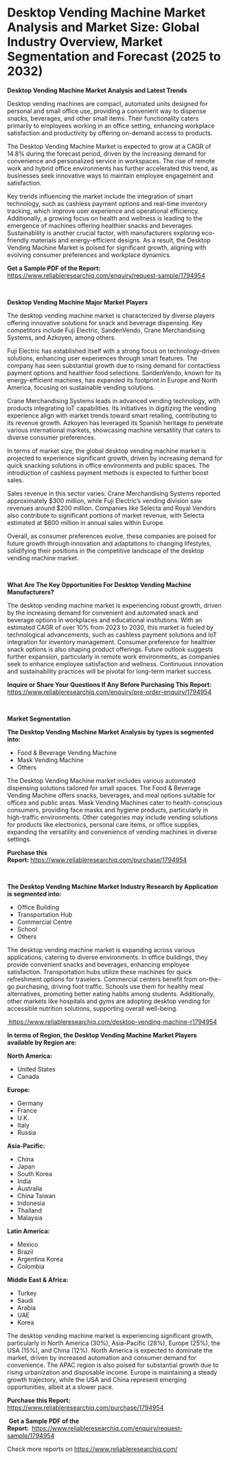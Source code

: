 <p><h1>Desktop Vending Machine Market Analysis and Market Size: Global Industry Overview, Market Segmentation and Forecast (2025 to 2032)</h1></p><p><strong>Desktop Vending Machine Market Analysis and Latest Trends</strong></p>
<p><p>Desktop vending machines are compact, automated units designed for personal and small office use, providing a convenient way to dispense snacks, beverages, and other small items. Their functionality caters primarily to employees working in an office setting, enhancing workplace satisfaction and productivity by offering on-demand access to products. </p><p>The Desktop Vending Machine Market is expected to grow at a CAGR of 14.8% during the forecast period, driven by the increasing demand for convenience and personalized service in workspaces. The rise of remote work and hybrid office environments has further accelerated this trend, as businesses seek innovative ways to maintain employee engagement and satisfaction. </p><p>Key trends influencing the market include the integration of smart technology, such as cashless payment options and real-time inventory tracking, which improve user experience and operational efficiency. Additionally, a growing focus on health and wellness is leading to the emergence of machines offering healthier snacks and beverages. Sustainability is another crucial factor, with manufacturers exploring eco-friendly materials and energy-efficient designs. As a result, the Desktop Vending Machine Market is poised for significant growth, aligning with evolving consumer preferences and workplace dynamics.</p></p>
<p><strong>Get a Sample PDF of the Report:&nbsp;</strong> <a href="https://www.reliableresearchiq.com/enquiry/request-sample/1794954?utm_campaign=2202&utm_medium=2&utm_source=Github&utm_content=ia&utm_term=10042025&utm_id=desktop-vending-machine">https://www.reliableresearchiq.com/enquiry/request-sample/1794954</a></p>
<p>&nbsp;</p>
<p><strong>Desktop Vending Machine Major Market Players</strong></p>
<p><p>The desktop vending machine market is characterized by diverse players offering innovative solutions for snack and beverage dispensing. Key competitors include Fuji Electric, SandenVendo, Crane Merchandising Systems, and Azkoyen, among others. </p><p>Fuji Electric has established itself with a strong focus on technology-driven solutions, enhancing user experiences through smart features. The company has seen substantial growth due to rising demand for contactless payment options and healthier food selections. SandenVendo, known for its energy-efficient machines, has expanded its footprint in Europe and North America, focusing on sustainable vending solutions.</p><p>Crane Merchandising Systems leads in advanced vending technology, with products integrating IoT capabilities. Its initiatives in digitizing the vending experience align with market trends toward smart retailing, contributing to its revenue growth. Azkoyen has leveraged its Spanish heritage to penetrate various international markets, showcasing machine versatility that caters to diverse consumer preferences.</p><p>In terms of market size, the global desktop vending machine market is projected to experience significant growth, driven by increasing demand for quick snacking solutions in office environments and public spaces. The introduction of cashless payment methods is expected to further boost sales.</p><p>Sales revenue in this sector varies: Crane Merchandising Systems reported approximately $300 million, while Fuji Electric’s vending division saw revenues around $200 million. Companies like Selecta and Royal Vendors also contribute to significant portions of market revenue, with Selecta estimated at $600 million in annual sales within Europe.</p><p>Overall, as consumer preferences evolve, these companies are poised for future growth through innovation and adaptations to changing lifestyles, solidifying their positions in the competitive landscape of the desktop vending machine market.</p></p>
<p>&nbsp;</p>
<p><strong>What Are The Key Opportunities For Desktop Vending Machine Manufacturers?</strong></p>
<p><p>The desktop vending machine market is experiencing robust growth, driven by the increasing demand for convenient and automated snack and beverage options in workplaces and educational institutions. With an estimated CAGR of over 10% from 2023 to 2030, this market is fueled by technological advancements, such as cashless payment solutions and IoT integration for inventory management. Consumer preference for healthier snack options is also shaping product offerings. Future outlook suggests further expansion, particularly in remote work environments, as companies seek to enhance employee satisfaction and wellness. Continuous innovation and sustainability practices will be pivotal for long-term market success.</p></p>
<p><strong>Inquire or Share Your Questions If Any Before Purchasing This Report:</strong> <a href="https://www.reliableresearchiq.com/enquiry/pre-order-enquiry/1794954?utm_campaign=2202&utm_medium=2&utm_source=Github&utm_content=ia&utm_term=10042025&utm_id=desktop-vending-machine">https://www.reliableresearchiq.com/enquiry/pre-order-enquiry/1794954</a></p>
<p>&nbsp;</p>
<p><strong>Market Segmentation</strong></p>
<p><strong>The Desktop Vending Machine Market Analysis by types is segmented into:</strong></p>
<p><ul><li>Food & Beverage Vending Machine</li><li>Mask Vending Machine</li><li>Others</li></ul></p>
<p><p>The Desktop Vending Machine market includes various automated dispensing solutions tailored for small spaces. The Food & Beverage Vending Machine offers snacks, beverages, and meal options suitable for offices and public areas. Mask Vending Machines cater to health-conscious consumers, providing face masks and hygiene products, particularly in high-traffic environments. Other categories may include vending solutions for products like electronics, personal care items, or office supplies, expanding the versatility and convenience of vending machines in diverse settings.</p></p>
<p><strong>Purchase this Report:&nbsp;</strong><a href="https://www.reliableresearchiq.com/purchase/1794954?utm_campaign=2202&utm_medium=2&utm_source=Github&utm_content=ia&utm_term=10042025&utm_id=desktop-vending-machine">https://www.reliableresearchiq.com/purchase/1794954</a></p>
<p>&nbsp;</p>
<p><strong>The Desktop Vending Machine Market Industry Research by Application is segmented into:</strong></p>
<p><ul><li>Office Building</li><li>Transportation Hub</li><li>Commercial Centre</li><li>School</li><li>Others</li></ul></p>
<p><p>The desktop vending machine market is expanding across various applications, catering to diverse environments. In office buildings, they provide convenient snacks and beverages, enhancing employee satisfaction. Transportation hubs utilize these machines for quick refreshment options for travelers. Commercial centers benefit from on-the-go purchasing, driving foot traffic. Schools use them for healthy meal alternatives, promoting better eating habits among students. Additionally, other markets like hospitals and gyms are adopting desktop vending for accessible nutrition solutions, supporting overall well-being.</p></p>
<p><a href="https://www.reliableresearchiq.com/desktop-vending-machine-r1794954?utm_campaign=2202&utm_medium=2&utm_source=Github&utm_content=ia&utm_term=10042025&utm_id=desktop-vending-machine">&nbsp;https://www.reliableresearchiq.com/desktop-vending-machine-r1794954</a></p>
<p><strong>In terms of Region, the Desktop Vending Machine Market Players available by Region are:</strong></p>
<p>
    <p> <strong> North America: </strong>
        <ul>
            <li>United States</li>
            <li>Canada</li>
        </ul>
        </p> 
    <p> <strong> Europe: </strong>
        <ul>
            <li>Germany</li>
            <li>France</li>
            <li>U.K.</li>
            <li>Italy</li>
            <li>Russia</li>
        </ul>
        </p> 
    <p> <strong> Asia-Pacific: </strong>
        <ul>
            <li>China</li>
            <li>Japan</li>
            <li>South Korea</li>
            <li>India</li>
            <li>Australia</li>
            <li>China Taiwan</li>
            <li>Indonesia</li>
            <li>Thailand</li>
            <li>Malaysia</li>
        </ul>
        </p> 
    <p> <strong> Latin America: </strong>
        <ul>
            <li>Mexico</li>
            <li>Brazil</li>
            <li>Argentina Korea</li>
            <li>Colombia</li>
        </ul>
        </p> 
    <p> <strong> Middle East & Africa: </strong>
        <ul>
            <li>Turkey</li>
            <li>Saudi</li>
            <li>Arabia</li>
            <li>UAE</li>
            <li>Korea</li>
        </ul>
    </p>
    </p>
<p><p>The desktop vending machine market is experiencing significant growth, particularly in North America (30%), Asia-Pacific (28%), Europe (25%), the USA (15%), and China (12%). North America is expected to dominate the market, driven by increased automation and consumer demand for convenience. The APAC region is also poised for substantial growth due to rising urbanization and disposable income. Europe is maintaining a steady growth trajectory, while the USA and China represent emerging opportunities, albeit at a slower pace.</p></p>
<p><strong>Purchase this Report: </strong><a href="https://www.reliableresearchiq.com/purchase/1794954?utm_campaign=2202&utm_medium=2&utm_source=Github&utm_content=ia&utm_term=10042025&utm_id=desktop-vending-machine">https://www.reliableresearchiq.com/purchase/1794954</a></p>
<p>&nbsp;<strong>Get a Sample PDF of the Report:&nbsp;&nbsp;</strong><a href="https://www.reliableresearchiq.com/enquiry/request-sample/1794954?utm_campaign=2202&utm_medium=2&utm_source=Github&utm_content=ia&utm_term=10042025&utm_id=desktop-vending-machine">https://www.reliableresearchiq.com/enquiry/request-sample/1794954</a></p>
<p><strong></strong></p>
<p>Check more reports on <a href="https://www.reliableresearchiq.com/?utm_campaign=2202&utm_medium=2&utm_source=Github&utm_content=ia&utm_term=10042025&utm_id=desktop-vending-machine">https://www.reliableresearchiq.com/</a></p>